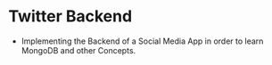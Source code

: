 # Twitter Backend
- Implementing the Backend of a Social Media App in order to learn MongoDB and other Concepts.